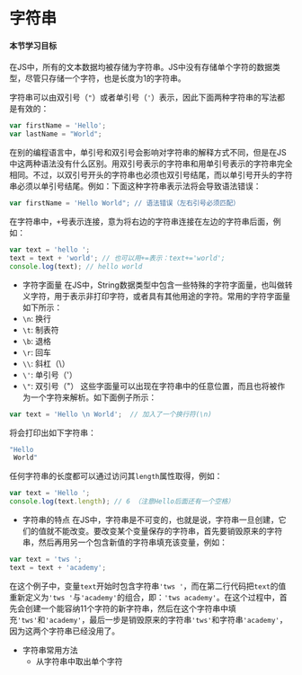 # 字符串

#### 本节学习目标

在JS中，所有的文本数据均被存储为字符串。JS中没有存储单个字符的数据类型，尽管只存储一个字符，也是长度为1的字符串。

字符串可以由双引号（`"`）或者单引号（`'`）表示，因此下面两种字符串的写法都是有效的：
```JavaScript
var firstName = 'Hello';
var lastName = "World";
```
在别的编程语言中，单引号和双引号会影响对字符串的解释方式不同，但是在JS中这两种语法没有什么区别。用双引号表示的字符串和用单引号表示的字符串完全相同。不过，以双引号开头的字符串也必须也双引号结尾，而以单引号开头的字符串必须以单引号结尾。例如：下面这种字符串表示法将会导致语法错误：
```JavaScript
var firstName = 'Hello World"; // 语法错误（左右引号必须匹配）
```

在字符串中，`+`号表示连接，意为将右边的字符串连接在左边的字符串后面，例如：
```JavaScript
var text = 'hello ';
text = text + 'world'; // 也可以用+=表示：text+='world';
console.log(text); // hello world
```
* 字符字面量
在JS中，String数据类型中包含一些特殊的字符字面量，也叫做转义字符，用于表示非打印字符，或者具有其他用途的字符。常用的字符字面量如下所示：
* `\n`: 换行
* `\t`: 制表符
* `\b`: 退格
* `\r`: 回车
* `\\`: 斜杠（\）
* `\'`: 单引号（'）
* `\"`: 双引号（"）
这些字面量可以出现在字符串中的任意位置，而且也将被作为一个字符来解析。如下面例子所示：
```JavaScript
var text = 'Hello \n World';  // 加入了一个换行符(\n)
```
将会打印出如下字符串：
```JavaScript
"Hello 
 World"
```
任何字符串的长度都可以通过访问其`length`属性取得，例如：
```JavaScript
var text = 'Hello ';
console.log(text.length); // 6 （注意Hello后面还有一个空格）
```

* 字符串的特点
在JS中，字符串是不可变的，也就是说，字符串一旦创建，它们的值就不能改变。要改变某个变量保存的字符串，首先要销毁原来的字符串，然后再用另一个包含新值的字符串填充该变量，例如：
```JavaScript
var text = 'tws ';
text = text + 'academy';
```
在这个例子中，变量`text`开始时包含字符串`'tws '`，而在第二行代码把`text`的值重新定义为`'tws '`与`'academy'`的组合，即：`'tws academy'`。在这个过程中，首先会创建一个能容纳11个字符的新字符串，然后在这个字符串中填充`'tws'`和`'academy'`，最后一步是销毁原来的字符串`'tws'`和字符串`'academy'`，因为这两个字符串已经没用了。

* 字符串常用方法
    * 从字符串中取出单个字符